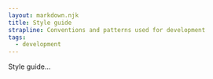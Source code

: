 ```yaml
---
layout: markdown.njk
title: Style guide
strapline: Conventions and patterns used for development
tags:
  - development
---
```


Style guide...

